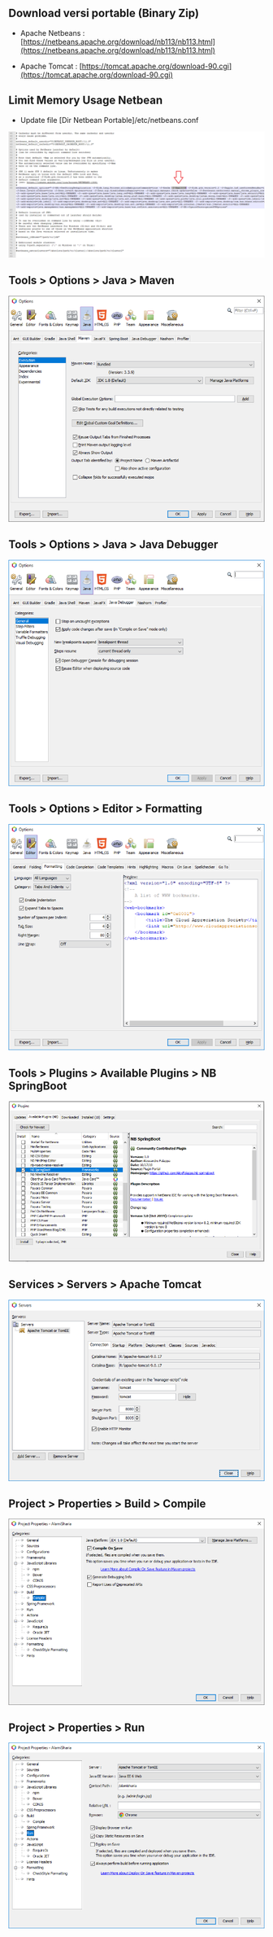 ## Download versi portable (Binary Zip)

  * Apache Netbeans : [https://netbeans.apache.org/download/nb113/nb113.html](https://netbeans.apache.org/download/nb113/nb113.html)

  * Apache Tomcat : [https://tomcat.apache.org/download-90.cgi](https://tomcat.apache.org/download-90.cgi)

## Limit Memory Usage Netbean

  * Update file [Dir Netbean Portable]/etc/netbeans.conf

![Image](https://raw.githubusercontent.com/si294r/netbean/master/netbeans.conf.png)

## Tools > Options > Java > Maven

![Image](https://raw.githubusercontent.com/si294r/netbean/master/tools-options-java-maven.png)

## Tools > Options > Java > Java Debugger

![Image](https://raw.githubusercontent.com/si294r/netbean/master/tools-options-java-debugger.png)

## Tools > Options > Editor > Formatting

![Image](https://raw.githubusercontent.com/si294r/netbean/master/tools-options-editor-formatting.png)

## Tools > Plugins > Available Plugins > NB SpringBoot

![Image](https://raw.githubusercontent.com/si294r/netbean/master/tools-plugins-springboot.png)

## Services > Servers > Apache Tomcat

![Image](https://raw.githubusercontent.com/si294r/netbean/master/services-servers-tomcat.png)

## Project > Properties > Build > Compile

![Image](https://raw.githubusercontent.com/si294r/netbean/master/project-properties-build-compile.png)

## Project > Properties > Run

![Image](https://raw.githubusercontent.com/si294r/netbean/master/project-properties-run.png)
